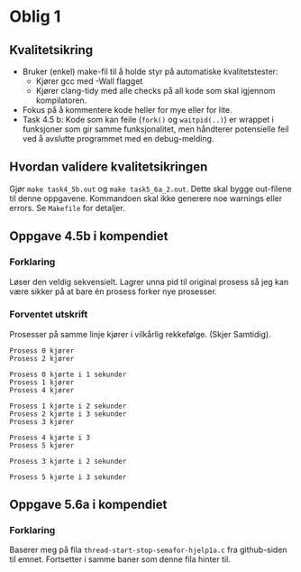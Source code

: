 # Oblig 1

## Kvalitetsikring

* Bruker (enkel) make-fil til å holde styr på automatiske kvalitetstester:
    * Kjører gcc med -Wall flagget
    * Kjører clang-tidy med alle checks på all kode som skal igjennom kompilatoren.
* Fokus på å kommentere kode heller for mye eller for lite.
* Task 4.5 b: Kode som kan feile (`fork()` og `waitpid(..)`) er wrappet i funksjoner som gir samme funksjonalitet, men håndterer potensielle feil ved å avslutte programmet med en debug-melding.

## Hvordan validere kvalitetsikringen

Gjør `make task4_5b.out` og `make task5_6a_2.out`. Dette skal bygge out-filene til denne oppgavene. Kommandoen skal ikke generere noe warnings eller errors. Se `Makefile` for detaljer.

## Oppgave 4.5b i kompendiet

### Forklaring

Løser den veldig sekvensielt. Lagrer unna pid til original prosess så jeg kan være sikker på at bare én prosess forker nye prosesser. 

### Forventet utskrift

Prosesser på samme linje kjører i vilkårlig rekkefølge. (Skjer Samtidig).

```
Prosess 0 kjører
Prosess 2 kjører

Prosess 0 kjørte i 1 sekunder
Prosess 1 kjører
Prosess 4 kjører

Prosess 1 kjørte i 2 sekunder
Prosess 2 kjørte i 3 sekunder
Prosess 3 kjører

Prosess 4 kjørte i 3
Prosess 5 kjører

Prosess 3 kjørte i 2 sekunder

Prosess 5 kjørte i 3 sekunder
```

## Oppgave 5.6a i kompendiet

### Forklaring

Baserer meg på fila `thread-start-stop-semafor-hjelp1a.c` fra github-siden til emnet. Fortsetter i samme baner som denne fila hinter til.
